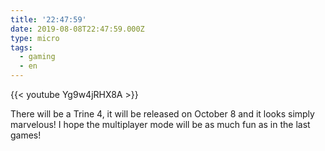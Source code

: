 ```yaml
---
title: '22:47:59'
date: 2019-08-08T22:47:59.000Z
type: micro
tags:
  - gaming
  - en
---
```


{{< youtube Yg9w4jRHX8A >}}

There will be a Trine 4, it will be released on October 8 and it looks simply marvelous! I hope the multiplayer mode will be as much fun as in the last games!
